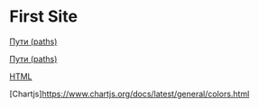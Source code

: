 # First Site

[Пути (paths)](https://developer.mozilla.org/ru/docs/Web/SVG/Attribute/d)

[Пути (paths)](https://developer.mozilla.org/ru/docs/Web/SVG/Tutorial/Paths)

[HTML](https://www.w3schools.com/html/html_links.asp)

[Chartjs]https://www.chartjs.org/docs/latest/general/colors.html
